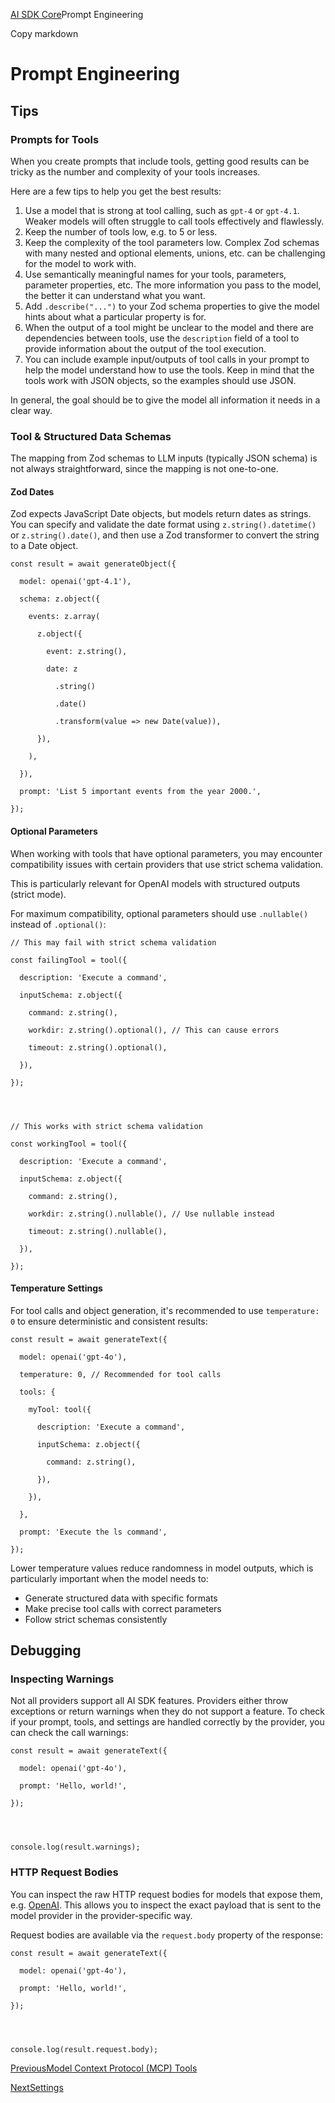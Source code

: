 [AI SDK Core](/docs/ai-sdk-core)Prompt Engineering

Copy markdown

# Prompt Engineering

## Tips

### Prompts for Tools

When you create prompts that include tools, getting good results can be tricky
as the number and complexity of your tools increases.

Here are a few tips to help you get the best results:

  1. Use a model that is strong at tool calling, such as `gpt-4` or `gpt-4.1`. Weaker models will often struggle to call tools effectively and flawlessly.
  2. Keep the number of tools low, e.g. to 5 or less.
  3. Keep the complexity of the tool parameters low. Complex Zod schemas with many nested and optional elements, unions, etc. can be challenging for the model to work with.
  4. Use semantically meaningful names for your tools, parameters, parameter properties, etc. The more information you pass to the model, the better it can understand what you want.
  5. Add `.describe("...")` to your Zod schema properties to give the model hints about what a particular property is for.
  6. When the output of a tool might be unclear to the model and there are dependencies between tools, use the `description` field of a tool to provide information about the output of the tool execution.
  7. You can include example input/outputs of tool calls in your prompt to help the model understand how to use the tools. Keep in mind that the tools work with JSON objects, so the examples should use JSON.

In general, the goal should be to give the model all information it needs in a
clear way.

### Tool & Structured Data Schemas

The mapping from Zod schemas to LLM inputs (typically JSON schema) is not
always straightforward, since the mapping is not one-to-one.

#### Zod Dates

Zod expects JavaScript Date objects, but models return dates as strings. You
can specify and validate the date format using `z.string().datetime()` or
`z.string().date()`, and then use a Zod transformer to convert the string to a
Date object.

    
    
    const result = await generateObject({
    
      model: openai('gpt-4.1'),
    
      schema: z.object({
    
        events: z.array(
    
          z.object({
    
            event: z.string(),
    
            date: z
    
              .string()
    
              .date()
    
              .transform(value => new Date(value)),
    
          }),
    
        ),
    
      }),
    
      prompt: 'List 5 important events from the year 2000.',
    
    });

#### Optional Parameters

When working with tools that have optional parameters, you may encounter
compatibility issues with certain providers that use strict schema validation.

This is particularly relevant for OpenAI models with structured outputs
(strict mode).

For maximum compatibility, optional parameters should use `.nullable()`
instead of `.optional()`:

    
    
    // This may fail with strict schema validation
    
    const failingTool = tool({
    
      description: 'Execute a command',
    
      inputSchema: z.object({
    
        command: z.string(),
    
        workdir: z.string().optional(), // This can cause errors
    
        timeout: z.string().optional(),
    
      }),
    
    });
    
    
    
    
    // This works with strict schema validation
    
    const workingTool = tool({
    
      description: 'Execute a command',
    
      inputSchema: z.object({
    
        command: z.string(),
    
        workdir: z.string().nullable(), // Use nullable instead
    
        timeout: z.string().nullable(),
    
      }),
    
    });

#### Temperature Settings

For tool calls and object generation, it's recommended to use `temperature: 0`
to ensure deterministic and consistent results:

    
    
    const result = await generateText({
    
      model: openai('gpt-4o'),
    
      temperature: 0, // Recommended for tool calls
    
      tools: {
    
        myTool: tool({
    
          description: 'Execute a command',
    
          inputSchema: z.object({
    
            command: z.string(),
    
          }),
    
        }),
    
      },
    
      prompt: 'Execute the ls command',
    
    });

Lower temperature values reduce randomness in model outputs, which is
particularly important when the model needs to:

  * Generate structured data with specific formats
  * Make precise tool calls with correct parameters
  * Follow strict schemas consistently

## Debugging

### Inspecting Warnings

Not all providers support all AI SDK features. Providers either throw
exceptions or return warnings when they do not support a feature. To check if
your prompt, tools, and settings are handled correctly by the provider, you
can check the call warnings:

    
    
    const result = await generateText({
    
      model: openai('gpt-4o'),
    
      prompt: 'Hello, world!',
    
    });
    
    
    
    
    console.log(result.warnings);

### HTTP Request Bodies

You can inspect the raw HTTP request bodies for models that expose them, e.g.
[OpenAI](/providers/ai-sdk-providers/openai). This allows you to inspect the
exact payload that is sent to the model provider in the provider-specific way.

Request bodies are available via the `request.body` property of the response:

    
    
    const result = await generateText({
    
      model: openai('gpt-4o'),
    
      prompt: 'Hello, world!',
    
    });
    
    
    
    
    console.log(result.request.body);

[PreviousModel Context Protocol (MCP) Tools](/docs/ai-sdk-core/mcp-tools)

[NextSettings](/docs/ai-sdk-core/settings)

